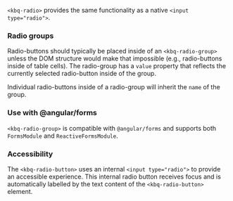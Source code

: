 `<kbq-radio>` provides the same functionality as a native `<input type="radio">`.

<!-- example(radio-overview) -->

### Radio groups
Radio-buttons should typically be placed inside of an `<kbq-radio-group>` unless the DOM structure
would make that impossible (e.g., radio-buttons inside of table cells). The radio-group has a
`value` property that reflects the currently selected radio-button inside of the group.

Individual radio-buttons inside of a radio-group will inherit the `name` of the group.


### Use with @angular/forms

`<kbq-radio-group>` is compatible with `@angular/forms` and supports both `FormsModule`
and `ReactiveFormsModule`.

### Accessibility
The `<kbq-radio-button>` uses an internal `<input type="radio">` to provide an accessible experience.
This internal radio button receives focus and is automatically labelled by the text content of the
`<kbq-radio-button>` element.
